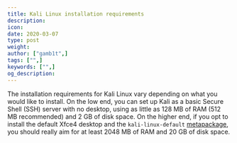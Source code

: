 ```yaml
---
title: Kali Linux installation requirements
description:
icon:
date: 2020-03-07
type: post
weight:
author: ["gamb1t",]
tags: ["",]
keywords: ["",]
og_description:
---
```


The installation requirements for Kali Linux vary depending on what you would like to install. On the low end, you can set up Kali as a basic Secure Shell (SSH) server with no desktop, using as little as 128 MB of RAM (512 MB recommended) and 2 GB of disk space. On the higher end, if you opt to install the default Xfce4 desktop and the `kali-linux-default` [metapackage](/docs/general-use/metapackages/), you should really aim for at least 2048 MB of RAM and 20 GB of disk space.